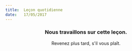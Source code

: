 ```yaml
---
title:  Leçon quotidienne
date:   17/05/2017
---
```


### <center>Nous travaillons sur cette leçon.</center>
<center>Revenez plus tard, s'il vous plaît.</center>